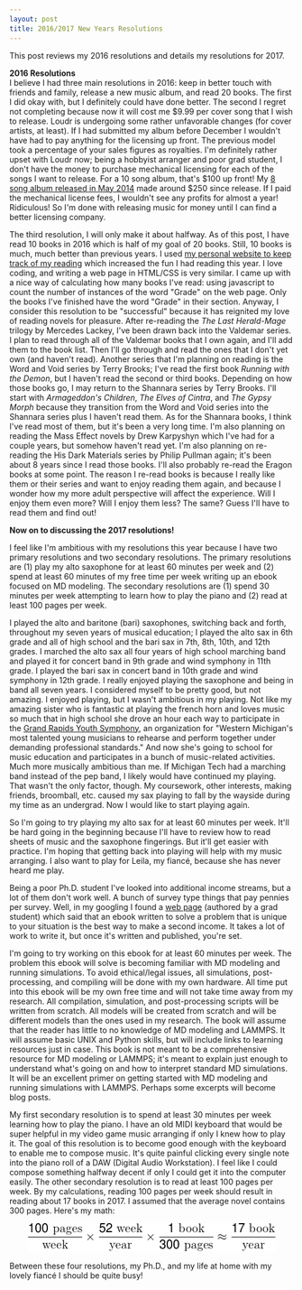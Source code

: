 ```yaml
---
layout: post
title: 2016/2017 New Years Resolutions
---
```


This post reviews my 2016 resolutions and details my resolutions for 2017. 

<b>2016 Resolutions</b><br />
I believe I had three main resolutions in 2016: keep in better touch with friends and family, release a new music album, and read 20 books. The first I did okay with, but I definitely could have done better. The second I regret not completing because now it will cost me $9.99 per cover song that I wish to release. Loudr is undergoing some rather unfavorable changes (for cover artists, at least). If I had submitted my album before December I wouldn't have had to pay anything for the licensing up front. The previous model took a percentage of your sales figures as royalties. I'm definitely rather upset with Loudr now; being a hobbyist arranger and poor grad student, I don't have the money to purchase mechanical licensing for each of the songs I want to release. For a 10 song album, that's $100 up front! My [8 song album released in May 2014](https://play.spotify.com/album/6GbX9I4VbLUTvQJAiRSkGy) made around $250 since release. If I paid the mechanical license fees, I wouldn't see any profits for almost a year! Ridiculous! So I'm done with releasing music for money until I can find a better licensing company.

The third resolution, I will only make it about halfway. As of this post, I have read 10 books in 2016 which is half of my goal of 20 books. Still, 10 books is much, much better than previous years. I used [my personal website to keep track of my reading](http://www.pisanifamily.info/will/Book_List.html) which increased the fun I had reading this year. I love coding, and writing a web page in HTML/CSS is very similar. I came up with a nice way of calculating how many books I've read: using javascript to count the number of instances of the word "Grade" on the web page. Only the books I've finished have the word "Grade" in their section. Anyway, I consider this resolution to be "successful" because it has reignited my love of reading novels for pleasure. After re-reading the <i>The Last Herald-Mage</i> trilogy by Mercedes Lackey, I've been drawn back into the Valdemar series. I plan to read through all of the Valdemar books that I own again, and I'll add them to the book list. Then I'll go through and read the ones that I don't yet own (and haven't read). Another series that I'm planning on reading is the Word and Void series by Terry Brooks; I've read the first book <i>Running with the Demon</i>, but I haven't read the second or third books. Depending on how those books go, I may return to the Shannara series by Terry Brooks. I'll start with <i>Armageddon's Children</i>, <i>The Elves of Cintra</i>, and <i>The Gypsy Morph</i> because they transition from the Word and Void series into the Shannara series plus I haven't read them. As for the Shannara books, I think I've read most of them, but it's been a very long time. I'm also planning on reading the Mass Effect novels by Drew Karpyshyn which I've had for a couple years, but somehow haven't read yet. I'm also planning on re-reading the His Dark Materials series by Philip Pullman again; it's been about 8 years since I read those books. I'll also probably re-read the Eragon books at some point. The reason I re-read books is because I really like them or their series and want to enjoy reading them again, and because I wonder how my more adult perspective will affect the experience. Will I enjoy them even more? Will I enjoy them less? The same? Guess I'll have to read them and find out!

<b>Now on to discussing the 2017 resolutions!</b> 

I feel like I'm ambitious with my resolutions this year because I have two primary resolutions and two secondary resolutions. The primary resolutions are (1) play my alto saxophone for at least 60 minutes per week and (2) spend at least 60 minutes of my free time per week writing up an ebook focused on MD modeling. The secondary resolutions are (1) spend 30 minutes per week attempting to learn how to play the piano and (2) read at least 100 pages per week.

I played the alto and baritone (bari) saxophones, switching back and forth, throughout my seven years of musical education; I played the alto sax in 6th grade and all of high school and the bari sax in 7th, 8th, 10th, and 12th grades. I marched the alto sax all four years of high school marching band and played it for concert band in 9th grade and wind symphony in 11th grade. I played the bari sax in concert band in 10th grade and wind symphony in 12th grade. I really enjoyed playing the saxophone and being in band all seven years. I considered myself to be pretty good, but not amazing. I enjoyed playing, but I wasn't ambitious in my playing. Not like my amazing sister who is fantastic at playing the french horn and loves music so much that in high school she drove an hour each way to participate in the [Grand Rapids Youth Symphony](http://grys.org/), an organization for "Western Michigan's most talented young musicians to rehearse and perform together under demanding professional standards." And now she's going to school for music education and participates in a bunch of music-related activities. Much more musically ambitious than me. If Michigan Tech had a marching band instead of the pep band, I likely would have continued my playing. That wasn't the only factor, though. My coursework, other interests, making friends, broomball, etc. caused my sax playing to fall by the wayside during my time as an undergrad. Now I would like to start playing again. 

So I'm going to try playing my alto sax for at least 60 minutes per week. It'll be hard going in the beginning because I'll have to review how to read sheets of music and the saxophone fingerings. But it'll get easier with practice. I'm hoping that getting back into playing will help with my music arranging. I also want to play for Leila, my fianc&eacute;, because she has never heard me play. 

Being a poor Ph.D. student I've looked into additional income streams, but a lot of them don't work well. A bunch of survey type things that pay pennies per survey. Well, in my googling I found a [web page](http://thegradstudentway.com/blog/?p=86) (authored by a grad student) which said that an ebook written to solve a problem that is unique to your situation is the best way to make a second income. It takes a lot of work to write it, but once it's written and published, you're set. 

I'm going to try working on this ebook for at least 60 minutes per week. The problem this ebook will solve is becoming familiar with MD modeling and running simulations. To avoid ethical/legal issues, all simulations, post-processing, and compiling will be done with my own hardware. All time put into this ebook will be my own free time and will not take time away from my research. All compilation, simulation, and post-processing scripts will be written from scratch. All models will be created from scratch and will be different models than the ones used in my research. The book will assume that the reader has little to no knowledge of MD modeling and LAMMPS. It will assume basic UNIX and Python skills, but will include links to learning resources just in case. This book is not meant to be a comprehensive resource for MD modeling or LAMMPS; it's meant to explain just enough to understand what's going on and how to interpret standard MD simulations. It will be an excellent primer on getting started with MD modeling and running simulations with LAMMPS. Perhaps some excerpts will become blog posts.

My first secondary resolution is to spend at least 30 minutes per week learning how to play the piano. I have an old MIDI keyboard that would be super helpful in my video game music arranging if only I knew how to play it. The goal of this resolution is to become good enough with the keyboard to enable me to compose music. It's quite painful clicking every single note into the piano roll of a DAW (Digital Audio Workstation). I feel like I could compose something halfway decent if only I could get it into the computer easily. The other secondary resolution is to read at least 100 pages per week. By my calculations, reading 100 pages per week should result in reading about 17 books in 2017. I assumed that the average novel contains 300 pages. Here's my math:

<center><img src="/images/book_equation_12-28-2016.png" alt="How I calculated the number of books"></center>

Between these four resolutions, my Ph.D., and my life at home with my lovely fianc&eacute; I should be quite busy!

